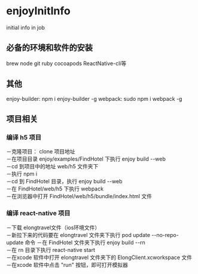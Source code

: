 # enjoyInitInfo
initial info in job

## 必备的环境和软件的安装
brew node git ruby cocoapods ReactNative-cli等

## 其他
enjoy-builder: npm i enjoy-builder -g
webpack: sudo npm i webpack -g

## 项目相关

### 编译 h5 项目
－克隆项目： clone 项目地址   
－在项目目录 enjoy/examples/FindHotel 下执行 enjoy build --web  
－cd 到项目中的地址 web/h5 文件夹下  
－执行 npm i  
－cd 到 FindHotel 目录，执行 enjoy build --web  
－在 FindHotel/web/h5 下执行 webpack   
－在浏览器中打开 FindHotel/web/h5/bundle/index.html 文件  
 
###  编译 react-native 项目
－下载 elongtravel文件（ios环境文件）  
－新拉下来的代码要在 elongtravel 文件夹下执行 pod update --no-repo-update 命令
－在 FindHotel 文件夹下执行 enjoy build --rn   
－在 rn 目录下执行 react-native start   
－在xcode 软件中打开 elongtravel 文件夹下的 ElongClient.xcworkspace 文件  
－在xcode 软件中点击 "run" 按钮，即可打开模拟器  



